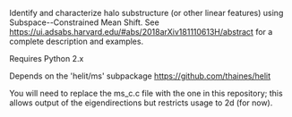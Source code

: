 Identify and characterize halo substructure (or other linear features) using Subspace--Constrained Mean Shift. See https://ui.adsabs.harvard.edu/#abs/2018arXiv181110613H/abstract for a complete description and examples.

Requires Python 2.x

Depends on the 'helit/ms' subpackage https://github.com/thaines/helit

You will need to replace the ms_c.c file with the one in this repository; this allows output of the eigendirections but restricts usage to 2d (for now).